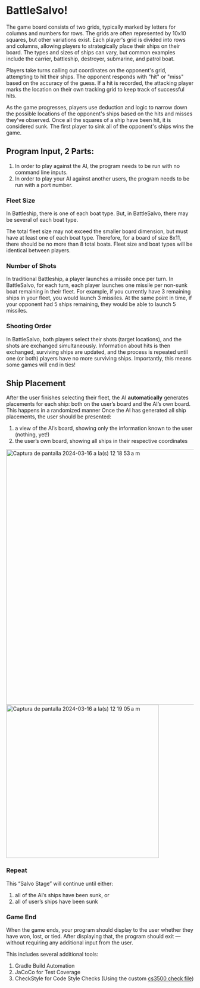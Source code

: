 # BattleSalvo!

The game board consists of two grids, typically marked by letters for columns and numbers for rows. The grids are often represented by 10x10 squares, but other variations exist. Each player's grid is divided into rows and columns, allowing players to strategically place their ships on their board. The types and sizes of ships can vary, but common examples include the carrier, battleship, destroyer, submarine, and patrol boat.

Players take turns calling out coordinates on the opponent's grid, attempting to hit their ships. The opponent responds with "hit" or "miss" based on the accuracy of the guess. If a hit is recorded, the attacking player marks the location on their own tracking grid to keep track of successful hits.

As the game progresses, players use deduction and logic to narrow down the possible locations of the opponent's ships based on the hits and misses they've observed. Once all the squares of a ship have been hit, it is considered sunk. The first player to sink all of the opponent's ships wins the game.

## Program Input, 2 Parts:

1. In order to play against the AI, the program needs to be run with no command line inputs.
2. In order to play your AI against another users, the program needs to be run with a port number.


### Fleet Size

In Battleship, there is one of each boat type. But, in BattleSalvo, there may be several of each boat type.

The total fleet size may not exceed the smaller board dimension, but must have at least one of each boat type. Therefore, for a board of size 8x11, there should be no more than 8 total boats. Fleet size and boat types will be identical between players. 

### Number of Shots

In traditional Battleship, a player launches a missile once per turn. In BattleSalvo, for each turn, each player launches one missile per non-sunk boat remaining in their fleet.  For example, if you currently have 3 remaining ships in your fleet, you would launch 3 missiles. At the same point in time, if your opponent had 5 ships remaining, they would be able to launch 5 missiles.

### Shooting Order

In BattleSalvo, both players select their shots (target locations), and the shots are exchanged simultaneously. Information about hits is then exchanged, surviving ships are updated, and the process is repeated until one (or both) players have no more surviving ships. Importantly, this means some games will end in ties!

## Ship Placement

After the user finishes selecting their fleet, the AI **automatically** generates placements for each ship: both on the user’s board and the AI’s own board. 
This happens in a randomized manner
Once the AI has generated all ship placements, the user should be presented:

1. a view of the AI’s board, showing only the information known to the user (nothing, yet!)
2. the user’s own board, showing all ships in their respective coordinates

<img width="684" alt="Captura de pantalla 2024-03-16 a la(s) 12 18 53 a m" src="https://github.com/haderie/BattleSalvo-Pt.1-and-Pt.2/assets/126923741/320aebd1-5039-49f4-b631-26c4baf37115">

<img width="410" alt="Captura de pantalla 2024-03-16 a la(s) 12 19 05 a m" src="https://github.com/haderie/BattleSalvo-Pt.1-and-Pt.2/assets/126923741/5de4383e-0ff0-4aa8-a52a-07cb18813e0b">

### Repeat

This “Salvo Stage” will continue until either:

1. all of the AI’s ships have been sunk, or
2. all of user’s ships have been sunk

### Game End

When the game ends, your program should display to the user whether they have won, lost, or tied. After displaying that, the program should exit — without requiring any additional input from the user.

This includes several additional tools:
1. Gradle Build Automation
1. JaCoCo for Test Coverage
1. CheckStyle for Code Style Checks (Using the custom [cs3500 check file](./config/checkstyle/cs3500-checkstyle.xml)) 
